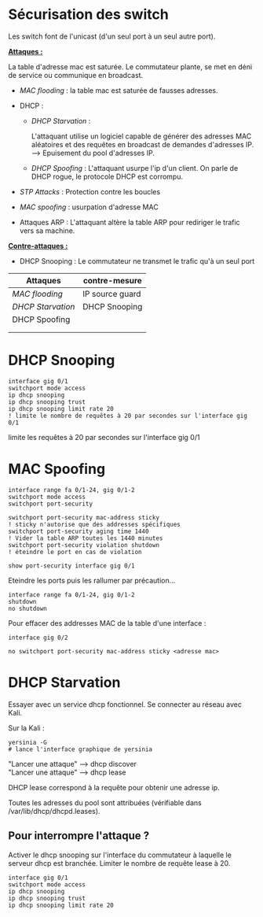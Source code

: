 # Sécurisation des switch

Les switch font de l'unicast (d'un seul port à un seul autre port).

**<u>Attaques :</u>**

La table d'adresse mac est saturée. Le commutateur plante, se met en déni de service ou communique en broadcast.

- *MAC flooding* : la table mac est saturée de fausses adresses.

- DHCP :
  
  - *DHCP Starvation* :
    
    L'attaquant utilise un logiciel capable de générer des adresses MAC aléatoires et des requêtes en broadcast de demandes d'adresses IP. --> Epuisement du pool d'adresses IP.
  
  - *DHCP Spoofing* : L'attaquant usurpe l'ip d'un client. On parle de DHCP rogue, le protocole DHCP est corrompu.

- *STP Attacks* : Protection contre les boucles

- *MAC spoofing* : usurpation d'adresse MAC

- Attaques ARP : L'attaquant altère la table ARP pour rediriger le trafic vers sa machine.

**<u>Contre-attaques :</u>**

- DHCP Snooping : Le commutateur ne transmet le trafic qu'à un seul port

| Attaques          | contre-mesure   |
| ----------------- | --------------- |
| *MAC flooding*    | IP source guard |
| *DHCP Starvation* | DHCP Snooping   |
| DHCP Spoofing     |                 |
|                   |                 |
|                   |                 |

# DHCP Snooping

```
interface gig 0/1
switchport mode access
ip dhcp snooping
ip dhcp snooping trust
ip dhcp snooping limit rate 20
! limite le nombre de requêtes à 20 par secondes sur l'interface gig 0/1
```

limite les requêtes à 20 par secondes sur l'interface gig 0/1

# MAC Spoofing

```
interface range fa 0/1-24, gig 0/1-2
switchport mode access
switchport port-security

switchport port-security mac-address sticky
! sticky n'autorise que des addresses spécifiques
switchport port-security aging time 1440
! Vider la table ARP toutes les 1440 minutes
switchport port-security violation shutdown
! éteindre le port en cas de violation

show port-security interface gig 0/1
```

Eteindre les ports puis les rallumer par précaution...

```
interface range fa 0/1-24, gig 0/1-2
shutdown
no shutdown
```

Pour effacer des addresses MAC de la table d'une interface :

```
interface gig 0/2

no switchport port-security mac-address sticky <adresse mac>
```

# DHCP Starvation

Essayer avec un service dhcp fonctionnel. Se connecter au réseau avec Kali.

Sur la Kali :

```
yersinia -G
# lance l'interface graphique de yersinia
```

"Lancer une attaque" --> dhcp discover  
"Lancer une attaque" --> dhcp lease

DHCP lease correspond à la requête pour obtenir une adresse ip.

Toutes les adresses du pool sont attribuées (vérifiable dans /var/lib/dhcp/dhcpd.leases).

## Pour interrompre l'attaque ?

Activer le dhcp snooping sur l'interface du commutateur à laquelle le serveur dhcp est branchée. Limiter le nombre de requête lease à 20.

```
interface gig 0/1
switchport mode access
ip dhcp snooping
ip dhcp snooping trust
ip dhcp snooping limit rate 20
```
